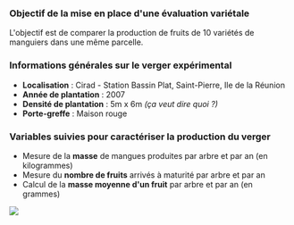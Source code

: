 
### Objectif de la mise en place d'une évaluation variétale

L'objectif est de comparer la production de fruits de 10 variétés de manguiers dans une même parcelle.


### Informations générales sur le verger expérimental


- **Localisation** : Cirad - Station Bassin Plat, Saint-Pierre, Ile de la Réunion
- **Année de plantation** : 2007
- **Densité de plantation** : 5m x 6m *(ça veut dire quoi ?)*
- **Porte-greffe** : Maison rouge

### Variables suivies pour caractériser la production du verger

- Mesure de la **masse** de mangues produites par arbre et par an (en kilogrammes)
- Mesure du **nombre de fruits** arrivés à maturité par arbre et par an
- Calcul de la **masse moyenne d'un fruit** par arbre et par an (en grammes)

<p class="center">
  <img src="verger-test.jpg" class="inbox-img">
</p>






